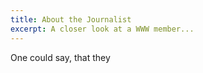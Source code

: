 ```yaml
---
title: About the Journalist
excerpt: A closer look at a WWW member...
---
```


One could say, that they 